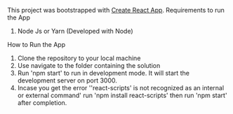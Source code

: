 This project was bootstrapped with [Create React App](https://github.com/facebook/create-react-app).
Requirements to run the App
1. Node Js or Yarn (Developed with Node)

How to Run the App
1. Clone the repository to your local machine
2. Use navigate to the folder containing the solution
3. Run 'npm start' to run in development mode. It will start the development server on port 3000.
4. Incase you get the error ''react-scripts' is not recognized as an internal or external command'
 run 'npm install react-scripts' then run 'npm start' after completion.

